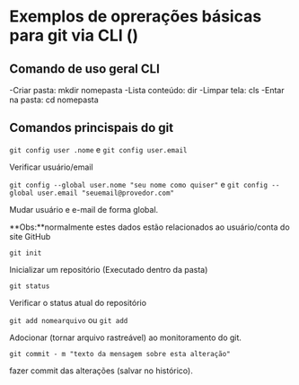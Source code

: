 # Exemplos de oprerações básicas para git via CLI ()

## Comando de uso geral CLI

-Criar pasta: mkdir nomepasta
-Lista conteúdo: dir
-Limpar tela: cls
-Entar na pasta: cd nomepasta

## Comandos princispais do git 

`git config user .nome` e `git config user.email`

Verificar usuário/email

`git config --global user.nome "seu nome como quiser"` e `git config --global user.email "seuemail@provedor.com"`

Mudar usuário e e-mail de forma global.

**Obs:**normalmente estes dados estão relacionados ao usuário/conta do site GitHub

`git init`

Inicializar um repositório (Executado dentro da pasta)

`git status`

Verificar o status atual do repositório

`git add nomearquivo` ou `git add`

Adocionar (tornar arquivo rastreável) ao monitoramento do git.

`git commit - m "texto da mensagem sobre esta alteração"`

fazer commit das alterações (salvar no histórico).





